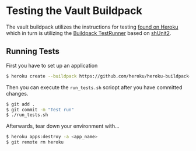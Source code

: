 # Testing the Vault Buildpack

The vault buildpack utilizes the instructions for testing [found on Heroku](https://devcenter.heroku.com/articles/buildpack-api#testing) which in turn is utilizing the [Buildpack TestRunner](https://github.com/heroku/heroku-buildpack-testrunner) based on [shUnit2](https://github.com/kward/shunit2/).

## Running Tests

First you have to set up an application
```bash
$ heroku create --buildpack https://github.com/heroku/heroku-buildpack-testrunner
```

Then you can execute the `run_tests.sh` scriopt after you have committed changes.
```bash
$ git add .
$ git commit -m "Test run"
$ ./run_tests.sh
```

Afterwards, tear down your environment with...
```bash
$ heroku apps:destroy -a <app_name>
$ git remote rm heroku
```